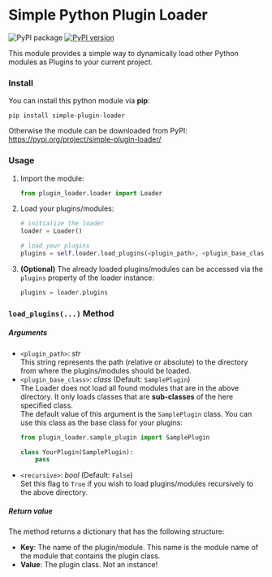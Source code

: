 # Simple Python Plugin Loader

![PyPI package](https://github.com/mammo0/py-simple-plugin-loader/workflows/PyPI%20package/badge.svg)
[![PyPI version](https://badge.fury.io/py/simple-plugin-loader.svg)](https://badge.fury.io/py/simple-plugin-loader)

This module provides a simple way to dynamically load other Python modules as Plugins to your current project.


### Install

You can install this python module via **pip**:
```shell
pip install simple-plugin-loader
```

Otherwise the module can be downloaded from PyPI: https://pypi.org/project/simple-plugin-loader/


### Usage

1. Import the module:
    ```python
    from plugin_loader.loader import Loader
    ```
2. Load your plugins/modules:
    ```python
    # initialize the loader
    loader = Loader()

    # load your plugins
    plugins = self.loader.load_plugins(<plugin_path>, <plugin_base_class, <recursive>)
    ```
3. **(Optional)** The already loaded plugins/modules can be accessed via the `plugins` property of the loader instance:
   ```python
   plugins = loader.plugins
   ```

### `load_plugins(...)` Method

##### Arguments

- `<plugin_path>`: _str_</br>
  This string represents the path (relative or absolute) to the directory from where the plugins/modules should be loaded.
- `<plugin_base_class>`: _class_ (Default: `SamplePlugin`)</br>
  The Loader does not load all found modules that are in the above directory. It only loads classes that are **sub-classes** of the here specified class.</br>
  The default value of this argument is the `SamplePlugin` class. You can use this class as the base class for your plugins:
  ```python
  from plugin_loader.sample_plugin import SamplePlugin

  class YourPlugin(SamplePlugin):
      pass
  ```
- `<recursive>`: _bool_ (Default: `False`)</br>
  Set this flag to `True` if you wish to load plugins/modules recursively to the above directory.

##### Return value

The method returns a dictionary that has the following structure:

- **Key**: The name of the plugin/module. This name is the module name of the module that contains the plugin class.
- **Value**: The plugin class. Not an instance!
